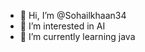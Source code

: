 - 👋 Hi, I’m @Sohailkhaan34
- 👀 I’m interested in AI
- 🌱 I’m currently learning java


<!---
Sohailkhaan34/Sohailkhaan34 is a ✨ special ✨ repository because its `README.md` (this file) appears on your GitHub profile.
You can click the Preview link to take a look at your changes.
--->

